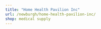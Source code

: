 ```yaml
---
title: "Home Health Pavilion Inc"
url: /newburgh/home-health-pavilion-inc/
shop: medical supply
---
```

